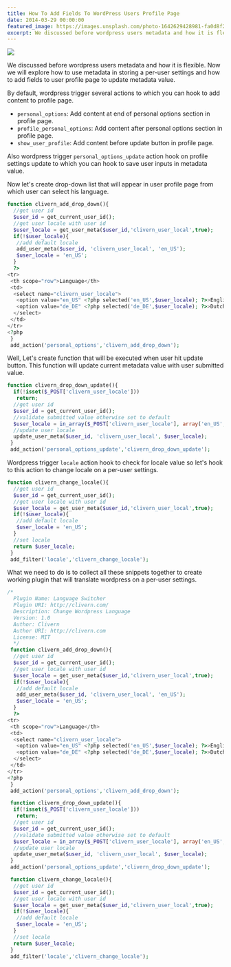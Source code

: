 ```yaml
---
title: How To Add Fields To WordPress Users Profile Page
date: 2014-03-29 00:00:00
featured_image: https://images.unsplash.com/photo-1642629428981-fa0d8f2700af?q=75&fm=jpg&w=1000&fit=max
excerpt: We discussed before wordpress users metadata and how it is flexible. Now we will explore how to use metadata in storing a per-user settings and how to add fields to user profile page to update metadata value.
---
```


![](https://images.unsplash.com/photo-1642629428981-fa0d8f2700af?q=75&fm=jpg&w=1000&fit=max)

We discussed before wordpress users metadata and how it is flexible. Now we will explore how to use metadata in storing a per-user settings and how to add fields to user profile page to update metadata value.

By default, wordpress trigger several actions to which you can hook to add content to profile page.

- `personal_options`: Add content at end of personal options section in profile page.
- `profile_personal_options`: Add content after personal options section in profile page.
- `show_user_profile`: Add content before update button in profile page.

Also wordpress trigger `personal_options_update` action hook on profile settings update to which you can hook to save user inputs in metadata value.

Now let's create drop-down list that will appear in user profile page from which user can select his language.

```php
function clivern_add_drop_down(){
  //get user id
  $user_id = get_current_user_id();
  //get user locale with user id
  $user_locale = get_user_meta($user_id,'clivern_user_local',true);
  if(!$user_locale){
   //add default locale
   add_user_meta($user_id, 'clivern_user_local', 'en_US');
   $user_locale = 'en_US';
  }
  ?>
<tr>
 <th scope="row">Language</th>
 <td>
  <select name="clivern_user_locale">
   <option value="en_US" <?php selected('en_US',$user_locale); ?>>English</option>
   <option value="de_DE" <?php selected('de_DE',$user_locale); ?>>Dutch</option>
  </select>
 </td>
</tr>
<?php
 }
 add_action('personal_options','clivern_add_drop_down');
```

Well, Let's create function that will be executed when user hit update button. This function will update current metadata value with user submitted value.

```php
function clivern_drop_down_update(){
  if(!isset($_POST['clivern_user_locale']))
   return;
  //get user id
  $user_id = get_current_user_id();
  //validate submitted value otherwise set to default
  $user_locale = in_array($_POST['clivern_user_locale'], array('en_US','de_DE')) ? $_POST['clivern_user_locale']: 'en_US';
  //update user locale
  update_user_meta($user_id, 'clivern_user_local', $user_locale);
 }
 add_action('personal_options_update','clivern_drop_down_update');
```

Wordpress trigger `locale` action hook to check for locale value so let's hook to this action to change locale on a per-user settings.

```php
function clivern_change_locale(){
  //get user id
  $user_id = get_current_user_id();
  //get user locale with user id
  $user_locale = get_user_meta($user_id,'clivern_user_local',true);
  if(!$user_locale){
   //add default locale
   $user_locale = 'en_US';
  }
  //set locale
  return $user_locale;
 }
 add_filter('locale','clivern_change_locale');
```

What we need to do is to collect all these snippets together to create working plugin that will translate wordpress on a per-user settings.

```php
/*
  Plugin Name: Language Switcher
  Plugin URI: http://clivern.com/
  Description: Change Wordpress Language
  Version: 1.0
  Author: Clivern
  Author URI: http://clivern.com
  License: MIT
  */
 function clivern_add_drop_down(){
  //get user id
  $user_id = get_current_user_id();
  //get user locale with user id
  $user_locale = get_user_meta($user_id,'clivern_user_local',true);
  if(!$user_locale){
   //add default locale
   add_user_meta($user_id, 'clivern_user_local', 'en_US');
   $user_locale = 'en_US';
  }
  ?>
<tr>
 <th scope="row">Language</th>
 <td>
  <select name="clivern_user_locale">
   <option value="en_US" <?php selected('en_US',$user_locale); ?>>English</option>
   <option value="de_DE" <?php selected('de_DE',$user_locale); ?>>Dutch</option>
  </select>
 </td>
</tr>
<?php
 }
 add_action('personal_options','clivern_add_drop_down');

 function clivern_drop_down_update(){
  if(!isset($_POST['clivern_user_locale']))
   return;
  //get user id
  $user_id = get_current_user_id();
  //validate submitted value otherwise set to default
  $user_locale = in_array($_POST['clivern_user_locale'], array('en_US','de_DE')) ? $_POST['clivern_user_locale']: 'en_US';
  //update user locale
  update_user_meta($user_id, 'clivern_user_local', $user_locale);
 }
 add_action('personal_options_update','clivern_drop_down_update');

 function clivern_change_locale(){
  //get user id
  $user_id = get_current_user_id();
  //get user locale with user id
  $user_locale = get_user_meta($user_id,'clivern_user_local',true);
  if(!$user_locale){
   //add default locale
   $user_locale = 'en_US';
  }
  //set locale
  return $user_locale;
 }
 add_filter('locale','clivern_change_locale');
```